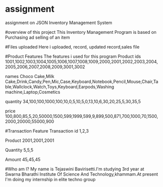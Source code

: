 # assignment
assignment on JSON Inventory Management System


#overview of this project
This Inventory Management Program is based on Purchasing ad selling of an item

#Files uploaded
Here i uploaded, record, updated record,sales file

#Product Features
The features i used for this program
 Product ids 
 1001,1002,1003,1004,1005,1006,1007,1008,1009,2000,2001,2002,2003,2004,2005,2006,2007,2008,2009,3001,3002
 
 names 
 Choco Cake,Milk Cake,Drink,Candy,Pen,Mic,Case,Keyboard,Notebook,Pencil,Mouse,Chair,Table,Wallclock,Watch,Toys,Keyboard,Earpods,Washing machine,Laptop,Cosmetics
 
 quantity
 34,100,100,1000,100,10,0,5,10,5,0,13,10,6,30,20,25,5,30,35,5
 
 price
 100,800,85,5,20,50000,1500,599,1999,599,9,899,500,871,700,1000,70,1500,2000,20000,55000,900
 
 #Transaction Feature
 Transaction id 
 1,2,3
 
 Product
 2001,2001,2001
 
 Quantity
 5,5,5
 
 Amount
 45,45,45
 
#Who am I?
My name is Tejaswini Bavirisetti.I'm studying 3rd year at Swarna Bharathi Institute Of Science And Technology,khammam.At present I'm doing my internship in elite techno group
